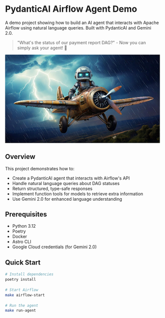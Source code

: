 # PydanticAI Airflow Agent Demo

A demo project showing how to build an AI agent that interacts with Apache Airflow using natural language
queries. Built with PydanticAI and Gemini 2.0.

> "What's the status of our payment report DAG?" - Now you can simply ask your agent! 🚀

![AI Airflow Agent](doc/ai-agent-aviation.jpg)

## Overview

This project demonstrates how to:
- Create a PydanticAI agent that interacts with Airflow's API
- Handle natural language queries about DAG statuses
- Return structured, type-safe responses
- Implement function tools for models to retrieve extra information
- Use Gemini 2.0 for enhanced language understanding

## Prerequisites

- Python 3.12
- Poetry
- Docker
- Astro CLI
- Google Cloud credentials (for Gemini 2.0)

## Quick Start

```bash
# Install dependencies
poetry install

# Start Airflow
make airflow-start

# Run the agent
make run-agent
```
